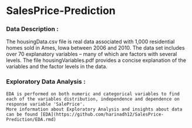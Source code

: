 # SalesPrice-Prediction

### Data Description :

The housingData.csv file is real data associated with 1,000 residential homes sold
in Ames, Iowa between 2006 and 2010. The data set includes over 70 explanatory variables – many of
which are factors with several levels. The file housingVariables.pdf provides a concise explanation of
the variables and the factor levels in the data.


  ### Exploratory Data Analysis :
    EDA is performed on both numeric and categorical variables to find each of the variables distribution, independence and dependence on response variable 'SalePrice'.
    More information about Exploratory Analysis and insights about data can be found [EDA](https://github.com/harinadh12/SalesPrice-Prediction/EDA.rmd)

